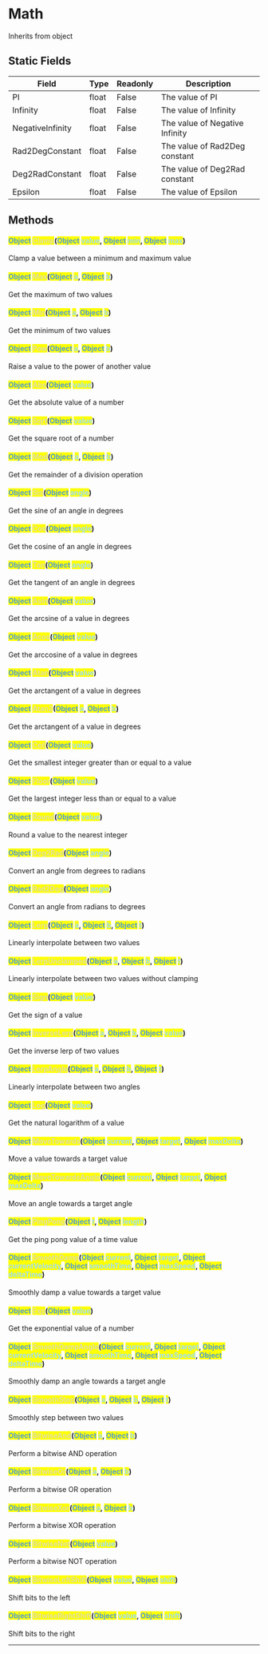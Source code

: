 # Math
Inherits from object
## Static Fields
|Field|Type|Readonly|Description|
|---|---|---|---|
|PI|float|False|The value of PI|
|Infinity|float|False|The value of Infinity|
|NegativeInfinity|float|False|The value of Negative Infinity|
|Rad2DegConstant|float|False|The value of Rad2Deg constant|
|Deg2RadConstant|float|False|The value of Deg2Rad constant|
|Epsilon|float|False|The value of Epsilon|
## Methods
#### <mark style="color:#509cd4;">Object</mark> <mark style="color:#dcdcaa;">Clamp</mark>(<mark style="color:#509cd4;">Object</mark> <mark style="color:#9cdcfe;">value</mark>, <mark style="color:#509cd4;">Object</mark> <mark style="color:#9cdcfe;">min</mark>, <mark style="color:#509cd4;">Object</mark> <mark style="color:#9cdcfe;">max</mark>)
Clamp a value between a minimum and maximum value
#### <mark style="color:#509cd4;">Object</mark> <mark style="color:#dcdcaa;">Max</mark>(<mark style="color:#509cd4;">Object</mark> <mark style="color:#9cdcfe;">a</mark>, <mark style="color:#509cd4;">Object</mark> <mark style="color:#9cdcfe;">b</mark>)
Get the maximum of two values
#### <mark style="color:#509cd4;">Object</mark> <mark style="color:#dcdcaa;">Min</mark>(<mark style="color:#509cd4;">Object</mark> <mark style="color:#9cdcfe;">a</mark>, <mark style="color:#509cd4;">Object</mark> <mark style="color:#9cdcfe;">b</mark>)
Get the minimum of two values
#### <mark style="color:#509cd4;">Object</mark> <mark style="color:#dcdcaa;">Pow</mark>(<mark style="color:#509cd4;">Object</mark> <mark style="color:#9cdcfe;">a</mark>, <mark style="color:#509cd4;">Object</mark> <mark style="color:#9cdcfe;">b</mark>)
Raise a value to the power of another value
#### <mark style="color:#509cd4;">Object</mark> <mark style="color:#dcdcaa;">Abs</mark>(<mark style="color:#509cd4;">Object</mark> <mark style="color:#9cdcfe;">value</mark>)
Get the absolute value of a number
#### <mark style="color:#509cd4;">Object</mark> <mark style="color:#dcdcaa;">Sqrt</mark>(<mark style="color:#509cd4;">Object</mark> <mark style="color:#9cdcfe;">value</mark>)
Get the square root of a number
#### <mark style="color:#509cd4;">Object</mark> <mark style="color:#dcdcaa;">Mod</mark>(<mark style="color:#509cd4;">Object</mark> <mark style="color:#9cdcfe;">a</mark>, <mark style="color:#509cd4;">Object</mark> <mark style="color:#9cdcfe;">b</mark>)
Get the remainder of a division operation
#### <mark style="color:#509cd4;">Object</mark> <mark style="color:#dcdcaa;">Sin</mark>(<mark style="color:#509cd4;">Object</mark> <mark style="color:#9cdcfe;">angle</mark>)
Get the sine of an angle in degrees
#### <mark style="color:#509cd4;">Object</mark> <mark style="color:#dcdcaa;">Cos</mark>(<mark style="color:#509cd4;">Object</mark> <mark style="color:#9cdcfe;">angle</mark>)
Get the cosine of an angle in degrees
#### <mark style="color:#509cd4;">Object</mark> <mark style="color:#dcdcaa;">Tan</mark>(<mark style="color:#509cd4;">Object</mark> <mark style="color:#9cdcfe;">angle</mark>)
Get the tangent of an angle in degrees
#### <mark style="color:#509cd4;">Object</mark> <mark style="color:#dcdcaa;">Asin</mark>(<mark style="color:#509cd4;">Object</mark> <mark style="color:#9cdcfe;">value</mark>)
Get the arcsine of a value in degrees
#### <mark style="color:#509cd4;">Object</mark> <mark style="color:#dcdcaa;">Acos</mark>(<mark style="color:#509cd4;">Object</mark> <mark style="color:#9cdcfe;">value</mark>)
Get the arccosine of a value in degrees
#### <mark style="color:#509cd4;">Object</mark> <mark style="color:#dcdcaa;">Atan</mark>(<mark style="color:#509cd4;">Object</mark> <mark style="color:#9cdcfe;">value</mark>)
Get the arctangent of a value in degrees
#### <mark style="color:#509cd4;">Object</mark> <mark style="color:#dcdcaa;">Atan2</mark>(<mark style="color:#509cd4;">Object</mark> <mark style="color:#9cdcfe;">a</mark>, <mark style="color:#509cd4;">Object</mark> <mark style="color:#9cdcfe;">b</mark>)
Get the arctangent of a value in degrees
#### <mark style="color:#509cd4;">Object</mark> <mark style="color:#dcdcaa;">Ceil</mark>(<mark style="color:#509cd4;">Object</mark> <mark style="color:#9cdcfe;">value</mark>)
Get the smallest integer greater than or equal to a value
#### <mark style="color:#509cd4;">Object</mark> <mark style="color:#dcdcaa;">Floor</mark>(<mark style="color:#509cd4;">Object</mark> <mark style="color:#9cdcfe;">value</mark>)
Get the largest integer less than or equal to a value
#### <mark style="color:#509cd4;">Object</mark> <mark style="color:#dcdcaa;">Round</mark>(<mark style="color:#509cd4;">Object</mark> <mark style="color:#9cdcfe;">value</mark>)
Round a value to the nearest integer
#### <mark style="color:#509cd4;">Object</mark> <mark style="color:#dcdcaa;">Deg2Rad</mark>(<mark style="color:#509cd4;">Object</mark> <mark style="color:#9cdcfe;">angle</mark>)
Convert an angle from degrees to radians
#### <mark style="color:#509cd4;">Object</mark> <mark style="color:#dcdcaa;">Rad2Deg</mark>(<mark style="color:#509cd4;">Object</mark> <mark style="color:#9cdcfe;">angle</mark>)
Convert an angle from radians to degrees
#### <mark style="color:#509cd4;">Object</mark> <mark style="color:#dcdcaa;">Lerp</mark>(<mark style="color:#509cd4;">Object</mark> <mark style="color:#9cdcfe;">a</mark>, <mark style="color:#509cd4;">Object</mark> <mark style="color:#9cdcfe;">b</mark>, <mark style="color:#509cd4;">Object</mark> <mark style="color:#9cdcfe;">t</mark>)
Linearly interpolate between two values
#### <mark style="color:#509cd4;">Object</mark> <mark style="color:#dcdcaa;">LerpUnclamped</mark>(<mark style="color:#509cd4;">Object</mark> <mark style="color:#9cdcfe;">a</mark>, <mark style="color:#509cd4;">Object</mark> <mark style="color:#9cdcfe;">b</mark>, <mark style="color:#509cd4;">Object</mark> <mark style="color:#9cdcfe;">t</mark>)
Linearly interpolate between two values without clamping
#### <mark style="color:#509cd4;">Object</mark> <mark style="color:#dcdcaa;">Sign</mark>(<mark style="color:#509cd4;">Object</mark> <mark style="color:#9cdcfe;">value</mark>)
Get the sign of a value
#### <mark style="color:#509cd4;">Object</mark> <mark style="color:#dcdcaa;">InverseLerp</mark>(<mark style="color:#509cd4;">Object</mark> <mark style="color:#9cdcfe;">a</mark>, <mark style="color:#509cd4;">Object</mark> <mark style="color:#9cdcfe;">b</mark>, <mark style="color:#509cd4;">Object</mark> <mark style="color:#9cdcfe;">value</mark>)
Get the inverse lerp of two values
#### <mark style="color:#509cd4;">Object</mark> <mark style="color:#dcdcaa;">LerpAngle</mark>(<mark style="color:#509cd4;">Object</mark> <mark style="color:#9cdcfe;">a</mark>, <mark style="color:#509cd4;">Object</mark> <mark style="color:#9cdcfe;">b</mark>, <mark style="color:#509cd4;">Object</mark> <mark style="color:#9cdcfe;">t</mark>)
Linearly interpolate between two angles
#### <mark style="color:#509cd4;">Object</mark> <mark style="color:#dcdcaa;">Log</mark>(<mark style="color:#509cd4;">Object</mark> <mark style="color:#9cdcfe;">value</mark>)
Get the natural logarithm of a value
#### <mark style="color:#509cd4;">Object</mark> <mark style="color:#dcdcaa;">MoveTowards</mark>(<mark style="color:#509cd4;">Object</mark> <mark style="color:#9cdcfe;">current</mark>, <mark style="color:#509cd4;">Object</mark> <mark style="color:#9cdcfe;">target</mark>, <mark style="color:#509cd4;">Object</mark> <mark style="color:#9cdcfe;">maxDelta</mark>)
Move a value towards a target value
#### <mark style="color:#509cd4;">Object</mark> <mark style="color:#dcdcaa;">MoveTowardsAngle</mark>(<mark style="color:#509cd4;">Object</mark> <mark style="color:#9cdcfe;">current</mark>, <mark style="color:#509cd4;">Object</mark> <mark style="color:#9cdcfe;">target</mark>, <mark style="color:#509cd4;">Object</mark> <mark style="color:#9cdcfe;">maxDelta</mark>)
Move an angle towards a target angle
#### <mark style="color:#509cd4;">Object</mark> <mark style="color:#dcdcaa;">PingPong</mark>(<mark style="color:#509cd4;">Object</mark> <mark style="color:#9cdcfe;">t</mark>, <mark style="color:#509cd4;">Object</mark> <mark style="color:#9cdcfe;">length</mark>)
Get the ping pong value of a time value
#### <mark style="color:#509cd4;">Object</mark> <mark style="color:#dcdcaa;">SmoothDamp</mark>(<mark style="color:#509cd4;">Object</mark> <mark style="color:#9cdcfe;">current</mark>, <mark style="color:#509cd4;">Object</mark> <mark style="color:#9cdcfe;">target</mark>, <mark style="color:#509cd4;">Object</mark> <mark style="color:#9cdcfe;">currentVelocity</mark>, <mark style="color:#509cd4;">Object</mark> <mark style="color:#9cdcfe;">smoothTime</mark>, <mark style="color:#509cd4;">Object</mark> <mark style="color:#9cdcfe;">maxSpeed</mark>, <mark style="color:#509cd4;">Object</mark> <mark style="color:#9cdcfe;">deltaTime</mark>)
Smoothly damp a value towards a target value
#### <mark style="color:#509cd4;">Object</mark> <mark style="color:#dcdcaa;">Exp</mark>(<mark style="color:#509cd4;">Object</mark> <mark style="color:#9cdcfe;">value</mark>)
Get the exponential value of a number
#### <mark style="color:#509cd4;">Object</mark> <mark style="color:#dcdcaa;">SmoothDampAngle</mark>(<mark style="color:#509cd4;">Object</mark> <mark style="color:#9cdcfe;">current</mark>, <mark style="color:#509cd4;">Object</mark> <mark style="color:#9cdcfe;">target</mark>, <mark style="color:#509cd4;">Object</mark> <mark style="color:#9cdcfe;">currentVelocity</mark>, <mark style="color:#509cd4;">Object</mark> <mark style="color:#9cdcfe;">smoothTime</mark>, <mark style="color:#509cd4;">Object</mark> <mark style="color:#9cdcfe;">maxSpeed</mark>, <mark style="color:#509cd4;">Object</mark> <mark style="color:#9cdcfe;">deltaTime</mark>)
Smoothly damp an angle towards a target angle
#### <mark style="color:#509cd4;">Object</mark> <mark style="color:#dcdcaa;">SmoothStep</mark>(<mark style="color:#509cd4;">Object</mark> <mark style="color:#9cdcfe;">a</mark>, <mark style="color:#509cd4;">Object</mark> <mark style="color:#9cdcfe;">b</mark>, <mark style="color:#509cd4;">Object</mark> <mark style="color:#9cdcfe;">t</mark>)
Smoothly step between two values
#### <mark style="color:#509cd4;">Object</mark> <mark style="color:#dcdcaa;">BitwiseAnd</mark>(<mark style="color:#509cd4;">Object</mark> <mark style="color:#9cdcfe;">a</mark>, <mark style="color:#509cd4;">Object</mark> <mark style="color:#9cdcfe;">b</mark>)
Perform a bitwise AND operation
#### <mark style="color:#509cd4;">Object</mark> <mark style="color:#dcdcaa;">BitwiseOr</mark>(<mark style="color:#509cd4;">Object</mark> <mark style="color:#9cdcfe;">a</mark>, <mark style="color:#509cd4;">Object</mark> <mark style="color:#9cdcfe;">b</mark>)
Perform a bitwise OR operation
#### <mark style="color:#509cd4;">Object</mark> <mark style="color:#dcdcaa;">BitwiseXor</mark>(<mark style="color:#509cd4;">Object</mark> <mark style="color:#9cdcfe;">a</mark>, <mark style="color:#509cd4;">Object</mark> <mark style="color:#9cdcfe;">b</mark>)
Perform a bitwise XOR operation
#### <mark style="color:#509cd4;">Object</mark> <mark style="color:#dcdcaa;">BitwiseNot</mark>(<mark style="color:#509cd4;">Object</mark> <mark style="color:#9cdcfe;">value</mark>)
Perform a bitwise NOT operation
#### <mark style="color:#509cd4;">Object</mark> <mark style="color:#dcdcaa;">BitwiseLeftShift</mark>(<mark style="color:#509cd4;">Object</mark> <mark style="color:#9cdcfe;">value</mark>, <mark style="color:#509cd4;">Object</mark> <mark style="color:#9cdcfe;">shift</mark>)
Shift bits to the left
#### <mark style="color:#509cd4;">Object</mark> <mark style="color:#dcdcaa;">BitwiseRightShift</mark>(<mark style="color:#509cd4;">Object</mark> <mark style="color:#9cdcfe;">value</mark>, <mark style="color:#509cd4;">Object</mark> <mark style="color:#9cdcfe;">shift</mark>)
Shift bits to the right

---

